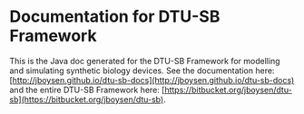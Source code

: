 Documentation for DTU-SB Framework
===========

This is the Java doc generated for the DTU-SB Framework for modelling and simulating synthetic biology devices. See the documentation here: [http://jboysen.github.io/dtu-sb-docs](http://jboysen.github.io/dtu-sb-docs) and the entire DTU-SB Framework here: [https://bitbucket.org/jboysen/dtu-sb](https://bitbucket.org/jboysen/dtu-sb).
